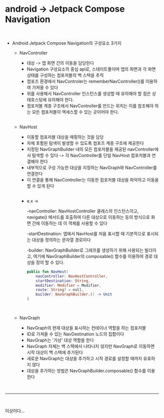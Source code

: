 # android -> Jetpack Compose Navigation

<br>

* Android Jetpack Compose Navigation의 구성요소 3가지

    * NavController     
        * 대상 -> 앱 화면 간의 이동을 담당한다
        * Navigation 구성요소의 중심 api로, 스테이트풀이며 앱의 화면과 각 화면 상태를 구성하는 컴포저블의 백 스택을 추적
        * 컴포즈 환경에서 NavControler는 rememberNavController()를 이용하여 가져올 수 있다
        * 위를 사용해서 NavController 인스턴스를 생성할 때 유의해야 할 점은 상태호스팅에 유의해야 한다.
        * 컴포저블 계층 구조에서 NavController를 만드는 위치는 이를 참조해야 하는 모든 컴포저블이 액세스할 수 있는 곳이어야 한다.

        <br>

    * NavHost       
        * 이동할 컴포저블 대상을 매핑하는 것을 담당
        * 자체 포함된 탐색이 발생할 수 있도록 컴포즈 계층 구조에 제공한다
        * 지정된 NavGraphBuilder 내의 모든 컴포저블을 제공된 navController에서 탐색할 수 있다 -> 각 NavController를 단일 NavHost 컴포저블과 연결해야 한다
        * 내부적으로 구성 가능한 대상을 지정하는 NavGraph와 NavController를 연결한다
        * 이 연결을 통해 NavController는 이동한 컴포저블 대상을 파악하고 이동을 할 수 있게 된다

        <br>

        * e.x -> 

            -navController: NavHostController 클래스의 인스턴스이고, navigate() 메서드를 호출하여 다른 대상으로 이동하는 등의 방식으로 화면 간에 이동하는 데 이 객체를 사용할 수 있다

            -startDestination: 앱에서 NavHost를 처음 표시할 때 기본적으로 표시되는 대상을 정의하는 문자열 경로이다

            -builder: NavGraphBuilder로 그래프를 생성하기 위해 사용되는 빌더이고, 여기에 NavGraphBuilder의 composable() 함수를 이용하여 경로 대상을 정의 할 수 있다.


            ```kt
            public fun NavHost(
                navController: NavHostController,
                startDestination: String,
                modifier: Modifier = Modifier,
                route: String? = null,
                builder: NavGraphBuilder.() -> Unit
            )
            ```
        <br>

    * NavGraph       
        * NavGraph의 현재 대상을 표시하는 컨테이너 역할을 하는 컴포저블
        * ID로 가져올 수 있는 NavDestination 노드의 집합이다
        * NavGraph는 '가상' 대상 역할을 한다
        * NavGraph 자체는 백 스택에서 나타나지 않지만 NavGraph로 이동하면 시작 대상이 백 스택에 추가된다
        * 새로운 NavGraph는 대상을 추가하고 시작 경로를 설정할 때까지 유효하지 않다
        * 대상을 추가하는 방법은 NavGraphBuilder.composable() 함수를 이용한다

<br>

* * *

<br>

이상이다...